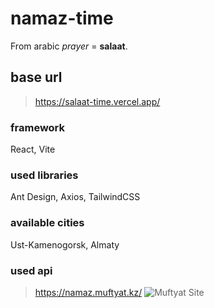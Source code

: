 # namaz-time  
From arabic _prayer_ = **salaat**.

## base url
> https://salaat-time.vercel.app/

### framework
React, Vite

### used libraries
Ant Design, Axios, TailwindCSS

### available cities
Ust-Kamenogorsk, Almaty

### used api
>  https://namaz.muftyat.kz/
![Muftyat Site](https://github.com/Anuarbekov/namaz-time/assets/68756607/931e92f2-8b83-4d48-ba36-f58b75fb7b3a)
